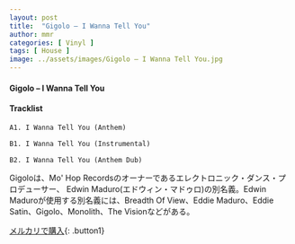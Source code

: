```yaml
---
layout: post
title:  "Gigolo – I Wanna Tell You"
author: mmr
categories: [ Vinyl ]
tags: [ House ]
image: ../assets/images/Gigolo – I Wanna Tell You.jpg
---
```


#### Gigolo – I Wanna Tell You

#### Tracklist
```md
A1. I Wanna Tell You (Anthem)

B1. I Wanna Tell You (Instrumental)

B2. I Wanna Tell You (Anthem Dub)
```

Gigoloは、Mo' Hop Recordsのオーナーであるエレクトロニック・ダンス・プロデューサー、 Edwin Maduro(エドウィン・マドゥロ)の別名義。Edwin Maduroが使用する別名義には、Breadth Of View、Eddie Maduro、Eddie Satin、Gigolo、Monolith、The Visionなどがある。

[メルカリで購入](https://jp.mercari.com/item/m43553318967){: .button1}

